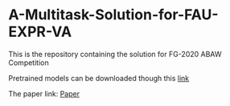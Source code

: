# A-Multitask-Solution-for-FAU-EXPR-VA
This is the repository containing the solution for FG-2020 ABAW Competition

Pretrained models can be downloaded though this [link](https://hkustconnect-my.sharepoint.com/:f:/g/personal/ddeng_connect_ust_hk/EnX91m9VSHlFobaIag82W_8B3YRkir97H1QmiUlkZu1zAw?e=LGgDNE)

The paper link: [Paper](https://hkustconnect-my.sharepoint.com/:b:/g/personal/ddeng_connect_ust_hk/EVF55pAUZ9tBnPG_1hFU7NEBTs_nNFO-S2hsGe93NTqdyA?e=DJkAZ7)
